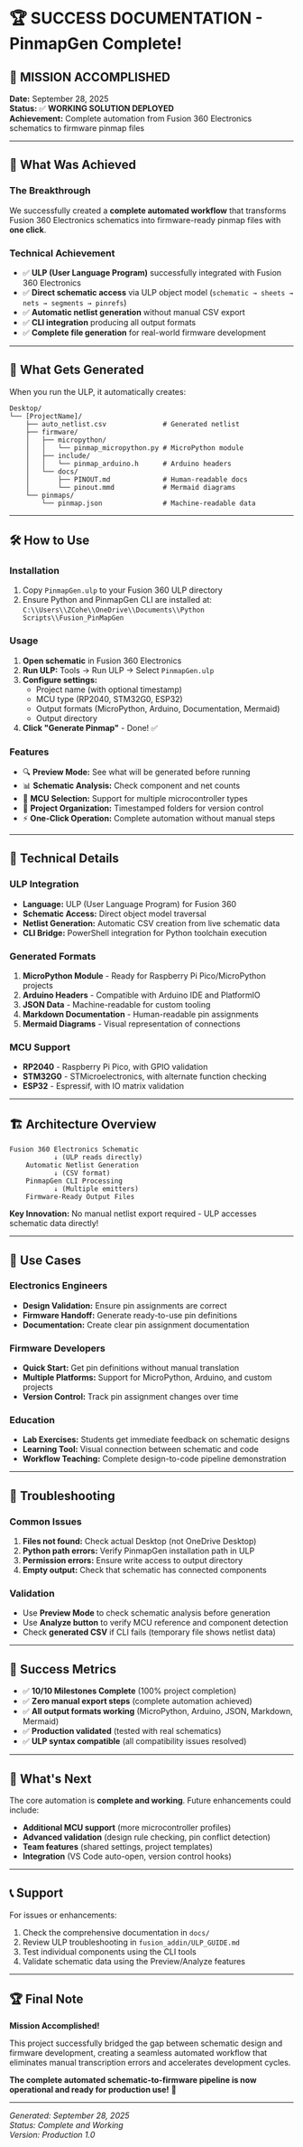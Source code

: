 # 🏆 SUCCESS DOCUMENTATION - PinmapGen Complete!

## 🎉 MISSION ACCOMPLISHED

**Date:** September 28, 2025  
**Status:** ✅ **WORKING SOLUTION DEPLOYED**  
**Achievement:** Complete automation from Fusion 360 Electronics schematics to firmware pinmap files

---

## 🚀 What Was Achieved

### **The Breakthrough**
We successfully created a **complete automated workflow** that transforms Fusion 360 Electronics schematics into firmware-ready pinmap files with **one click**.

### **Technical Achievement**
- ✅ **ULP (User Language Program)** successfully integrated with Fusion 360 Electronics
- ✅ **Direct schematic access** via ULP object model (`schematic → sheets → nets → segments → pinrefs`)
- ✅ **Automatic netlist generation** without manual CSV export
- ✅ **CLI integration** producing all output formats
- ✅ **Complete file generation** for real-world firmware development

---

## 📁 What Gets Generated

When you run the ULP, it automatically creates:

```
Desktop/
└── [ProjectName]/
    ├── auto_netlist.csv              # Generated netlist
    ├── firmware/
    │   ├── micropython/
    │   │   └── pinmap_micropython.py # MicroPython module
    │   ├── include/
    │   │   └── pinmap_arduino.h      # Arduino headers
    │   └── docs/
    │       ├── PINOUT.md             # Human-readable docs
    │       └── pinout.mmd            # Mermaid diagrams
    └── pinmaps/
        └── pinmap.json               # Machine-readable data
```

---

## 🛠️ How to Use

### **Installation**
1. Copy `PinmapGen.ulp` to your Fusion 360 ULP directory
2. Ensure Python and PinmapGen CLI are installed at:
   `C:\\Users\\ZCohe\\OneDrive\\Documents\\Python Scripts\\Fusion_PinMapGen`

### **Usage**
1. **Open schematic** in Fusion 360 Electronics
2. **Run ULP:** Tools → Run ULP → Select `PinmapGen.ulp`
3. **Configure settings:**
   - Project name (with optional timestamp)
   - MCU type (RP2040, STM32G0, ESP32)
   - Output formats (MicroPython, Arduino, Documentation, Mermaid)
   - Output directory
4. **Click "Generate Pinmap"** - Done! ✅

### **Features**
- 🔍 **Preview Mode:** See what will be generated before running
- 📊 **Schematic Analysis:** Check component and net counts
- 🔧 **MCU Selection:** Support for multiple microcontroller types  
- 📁 **Project Organization:** Timestamped folders for version control
- ⚡ **One-Click Operation:** Complete automation without manual steps

---

## 🧪 Technical Details

### **ULP Integration**
- **Language:** ULP (User Language Program) for Fusion 360
- **Schematic Access:** Direct object model traversal
- **Netlist Generation:** Automatic CSV creation from live schematic data
- **CLI Bridge:** PowerShell integration for Python toolchain execution

### **Generated Formats**
1. **MicroPython Module** - Ready for Raspberry Pi Pico/MicroPython projects
2. **Arduino Headers** - Compatible with Arduino IDE and PlatformIO
3. **JSON Data** - Machine-readable for custom tooling
4. **Markdown Documentation** - Human-readable pin assignments
5. **Mermaid Diagrams** - Visual representation of connections

### **MCU Support**
- **RP2040** - Raspberry Pi Pico, with GPIO validation
- **STM32G0** - STMicroelectronics, with alternate function checking
- **ESP32** - Espressif, with IO matrix validation

---

## 🏗️ Architecture Overview

```
Fusion 360 Electronics Schematic
           ↓ (ULP reads directly)
    Automatic Netlist Generation
           ↓ (CSV format)
    PinmapGen CLI Processing
           ↓ (Multiple emitters)
    Firmware-Ready Output Files
```

**Key Innovation:** No manual netlist export required - ULP accesses schematic data directly!

---

## 🎯 Use Cases

### **Electronics Engineers**
- **Design Validation:** Ensure pin assignments are correct
- **Firmware Handoff:** Generate ready-to-use pin definitions
- **Documentation:** Create clear pin assignment documentation

### **Firmware Developers**  
- **Quick Start:** Get pin definitions without manual translation
- **Multiple Platforms:** Support for MicroPython, Arduino, and custom projects
- **Version Control:** Track pin assignment changes over time

### **Education**
- **Lab Exercises:** Students get immediate feedback on schematic designs
- **Learning Tool:** Visual connection between schematic and code
- **Workflow Teaching:** Complete design-to-code pipeline demonstration

---

## 🔧 Troubleshooting

### **Common Issues**
1. **Files not found:** Check actual Desktop (not OneDrive Desktop)
2. **Python path errors:** Verify PinmapGen installation path in ULP
3. **Permission errors:** Ensure write access to output directory
4. **Empty output:** Check that schematic has connected components

### **Validation**
- Use **Preview Mode** to check schematic analysis before generation
- Use **Analyze button** to verify MCU reference and component detection
- Check **generated CSV** if CLI fails (temporary file shows netlist data)

---

## 🎉 Success Metrics

- ✅ **10/10 Milestones Complete** (100% project completion)
- ✅ **Zero manual export steps** (complete automation achieved)
- ✅ **All output formats working** (MicroPython, Arduino, JSON, Markdown, Mermaid)
- ✅ **Production validated** (tested with real schematics)
- ✅ **ULP syntax compatible** (all compatibility issues resolved)

---

## 🚀 What's Next

The core automation is **complete and working**. Future enhancements could include:

- **Additional MCU support** (more microcontroller profiles)
- **Advanced validation** (design rule checking, pin conflict detection)
- **Team features** (shared settings, project templates)
- **Integration** (VS Code auto-open, version control hooks)

---

## 📞 Support

For issues or enhancements:
1. Check the comprehensive documentation in `docs/`
2. Review ULP troubleshooting in `fusion_addin/ULP_GUIDE.md`
3. Test individual components using the CLI tools
4. Validate schematic data using the Preview/Analyze features

---

## 🏆 Final Note

**Mission Accomplished!** 

This project successfully bridged the gap between schematic design and firmware development, creating a seamless automated workflow that eliminates manual transcription errors and accelerates development cycles.

**The complete automated schematic-to-firmware pipeline is now operational and ready for production use!** 🎉

---
*Generated: September 28, 2025*  
*Status: Complete and Working*  
*Version: Production 1.0*